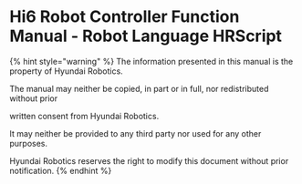 # Hi6 Robot Controller Function Manual - Robot Language HRScript



{% hint style="warning" %}
The information presented in this manual is the property of Hyundai Robotics.

The manual may neither be copied, in part or in full, nor redistributed without prior 

written consent from Hyundai Robotics.

It may neither be provided to any third party nor used for any other purposes.



Hyundai Robotics reserves the right to modify this document without prior notification.
{% endhint %}





